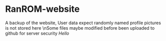 # RanROM-website
A backup of the website, User data expect randomly named profile pictures is not stored here
\nSome files maybe modified before been uploaded to github for server security
*Hello*
